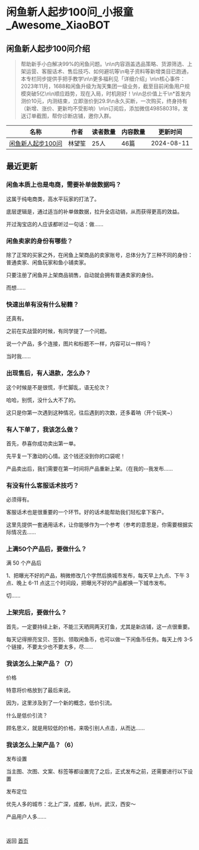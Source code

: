# 闲鱼新人起步100问_小报童_Awesome_XiaoBOT

## 闲鱼新人起步100问介绍
> 帮助新手小白解决99%的闲鱼问题。\n\n内容涵盖选品策略、货源筛选、上架运营、客服话术、售后技巧、如何避坑等\n电子资料等新增类目已跑通，本专栏同步提供手把手教学\n\n更多福利见「详细介绍」\n\n核心事件：2023年11月，1688和闲鱼升级为淘天集团一级业务，截至目前闲鱼用户规模突破5亿\n\n顺应趋势，现在入局，时机刚好！\n\n总价值上千\n*首发内测价10元，内测结束，立即涨价到29.9\n永久买断，一次购买，终身持有（新增、涨价、更新均不受影响）\n\n订阅后，添加微信498580318，发送订单截图，帮你诊断店铺，邀你入群。  
  


|名称|作者|读者数量|内容数量|更新时间|
|---|---|---|---|---|
|[闲鱼新人起步100问](https://xiaobot.net/p/linwsxianyu?refer=0b133df9-27dc-423b-8101-639049001c13)|林望笙|25人|46篇|2024-08-11|

## 最近更新
### 闲鱼本质上也是电商，需要补单做数据吗？

这属于纯电商类，高水平玩家的打法了。

底层逻辑是，通过适当的补单做数据，拉升全店动销，从而获得更高的效益。

开过淘宝店的人应该都听过一句话：做......

### 闲鱼卖家的身份有哪些？

除了正常的买家之外，在闲鱼上架商品的卖家账号，总体分为了三种不同的身份：普通卖家、闲鱼玩家和鱼小铺卖家。

只要注册了闲鱼并上架商品销售，自动就会拥有普通卖家的身份。

而想......

### 快速出单有没有什么秘籍？

还真有。

之前在实战营的时候，有同学提了一个问题。

说一个产品，多个连接，图片和标题不一样，内容可以一样吗？

当时我......

### 出现售后，有人退款，怎么办？

这个时候是不是很慌，手忙脚乱，语无伦次？

哈哈，别慌，没什么大不了的。

这只是你第一次遇到这种情况，往后遇到的次数，还多着呐（开个玩笑~）

### 有人下单了，我该怎么做？

首先，恭喜你成功卖出第一单。

先平复一下激动的心情。这个钱还没到你的口袋呢！

产品卖出后，我们需要在第一时间将产品重新上架。（在我的--我发布......

### 有没有什么客服话术技巧？

必须得有。

客服话术也是很重要的一个环节。好的话术能帮助我们轻松拿下客户。

这里先提供一套通用话术，让你能够作为一个参考（参考的意思是，你需要根据实际情况去......

### 上满50个产品后，要做什么？

满 50 个产品后

1、把曝光不好的产品，稍微修改几个字然后换城市发布，每天早上九点、下午 3 点、晚上 6-11 点这三个时间段，把曝光不好的产品都换一下城市发布。

切......

### 上架完后，要做什么？

首先，一定要持续上新，不能三天晒网两天打鱼，尤其是新店铺，这一点很重要。

每天记得擦亮宝贝、签到、领取闲鱼币，也可以做一下闲鱼币任务。每天上传 3-5 个链接，不要太少也不要太多，尽......

### 我该怎么上架产品？（7）

价格

特意将价格放到了最后来说。

因为，这里涉及到了一个新的概念，低价引流。

什么是低价引流？

顾名思义，就是用较低的价格，来吸引别人点击，从而达......

### 我该怎么上架产品？（6）

发布设置

当主图、次图、文案、标签等都设置完了之后，正式发布之前，还需要进行以下设置

发布定位

优先人多的城市：北上广深，成都，杭州，武汉，西安～

产品用户人多......


<a href="https://github.com/Reno9527/awesome-xiaobot" style="color: white; text-decoration: none;">awesome-xiaobot</a>

返回 [首页](../README.md)
